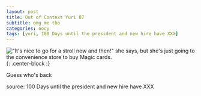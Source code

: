 ```yaml
---
layout: post
title: Out of Context Yuri 87
subtitle: omg me tho
categories: oocy
tags: [yuri, 100 Days until the president and new hire have XXX]
---
```



!["It's nice to go for a stroll now and then!" she says, but she's just going to the convenience store to buy Magic cards.](https://imgur.com/knFe1NG.png){: .center-block :}

Guess who's back

source: 100 Days until the president and new hire have XXX
